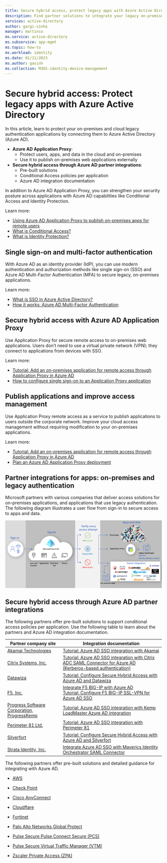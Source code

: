 ```yaml
---
title: Secure hybrid access, protect legacy apps with Azure Active Directory
description: Find partner solutions to integrate your legacy on-premises, public cloud, or private cloud applications with Azure AD.
services: active-directory
author: gargi-sinha
manager: martinco
ms.service: active-directory
ms.subservice: app-mgmt
ms.topic: how-to
ms.workload: identity
ms.date: 01/11/2023
ms.author: gasinh
ms.collection: M365-identity-device-management
---
```

# Secure hybrid access: Protect legacy apps with Azure Active Directory

In this article, learn to protect your on-premises and cloud legacy authentication applications by connecting them to Azure Active Directory (Azure AD).

* **Azure AD Application Proxy**:
  * Protect users, apps, and data in the cloud and on-premises 
  * Use it to publish on-premises web applications externally
* **Secure hybrid access through Azure AD partner integrations**:
  * Pre-built solutions
  * Conditional Access policies per application
  * Azure AD integration documentation

In addition to Azure AD Application Proxy, you can strengthen your security posture across applications with Azure AD capabilities like Conditional Access and Identity Protection. 

Learn more:

* [Using Azure AD Application Proxy to publish on-premises apps for remote users](/articles/active-directory/app-proxy/what-is-application-proxy.md)
* [What is Conditional Access?](/articles/active-directory/conditional-access/overview.md)
* [What is Identity Protection?](/articles/active-directory/identity-protection/overview-identity-protection.md)

## Single sign-on and multi-factor authentication

With Azure AD as an identity provider (IdP), you can use modern authentication and authorization methods like single sign-on (SSO) and Azure AD Multi-Factor Authentication (MFA) to secure legacy, on-premises applications.

Learn more:

* [What is SSO in Azure Active Directory?](/articles/active-directory/manage-apps/what-is-single-sign-on.md)
* [How it works: Azure AD Multi-Factor Authentication](/articles/active-directory/authentication/concept-mfa-howitworks.md)

## Secure hybrid access with Azure AD Application Proxy

Use Application Proxy for secure remote access to on-premises web applications. Users don’t need to use a virtual private network (VPN); they connect to applications from devices with SSO. 

Learn more:

* [Tutorial: Add an on-premises application for remote access through Application Proxy in Azure AD](/articles/active-directory/app-proxy/application-proxy-add-on-premises-application.md)
* [How to configure single sign-on to an Application Proxy application](/articles/active-directory/app-proxy/application-proxy-config-sso-how-to.md)

## Publish applications and improve access management

Use Application Proxy remote access as a service to publish applications to users outside the corporate network. Improve your cloud access management without requiring modification to your on-premises applications.

Learn more:

* [Tutorial: Add an on-premises application for remote access through Application Proxy in Azure AD](/articles/active-directory/app-proxy/application-proxy-add-on-premises-application.md)
* [Plan an Azure AD Application Proxy deployment](/articles/active-directory/app-proxy/application-proxy-deployment-plan.md)

## Partner integrations for apps: on-premises and legacy authentication

Microsoft partners with various companies that deliver access solutions for on-premises applications, and applications that use legacy authentication. The following diagram illustrates a user flow from sign-in to secure access to apps and data.

   ![Diagram of secure hybrid access integrations and Application Proxy providing user access.](./media/secure-hybrid-access/secure-hybrid-access.png)

## Secure hybrid access through Azure AD partner integrations

The following partners offer pre-built solutions to support conditional access policies per application. Use the following table to learn about the partners and Azure AD integration documentation.

|Partner company site|Integration documentation|
|---|---|
|[Akamai Technologies](https://www.akamai.com/)|[Tutorial: Azure AD SSO integration with Akamai](/articles/active-directory/saas-apps/akamai-tutorial.md)|
|[Citrix Systems, Inc.](https://www.citrix.com/)|[Tutorial: Azure AD SSO integration with Citrix ADC SAML Connector for Azure AD (Kerberos-based authentication)](/articles/active-directory/saas-apps/citrix-netscaler-tutorial.md)|
|[Datawiza](https://www.datawiza.com/)|[Tutorial: Configure Secure Hybrid Access with Azure AD and Datawiza](/articles/active-directory/manage-apps/datawiza-with-azure-ad.md)|
|[F5, Inc.](https://www.f5.com/)|[Integrate F5 BIG-IP with Azure AD](/articles/active-directory/manage-apps/f5-aad-integration.md)</br>[Tutorial: Configure F5 BIG-IP SSL-VPN for Azure AD SSO](/articles/active-directory/manage-apps/f5-aad-password-less-vpn.md)|
|[Progress Software Corporation, ProgressKemp](https://support.kemptechnologies.com/hc)|[Tutorial: Azure AD SSO integration with Kemp LoadMaster Azure AD integration](/articles/active-directory/saas-apps/kemp-tutorial.md)|
|[Perimeter 81 Ltd.]()|[Tutorial: Azure AD SSO integration with Perimeter 81](/articles/active-directory/saas-apps/perimeter-81-tutorial.md)|
|[Silverfort](https://www.silverfort.com/)|[Tutorial: Configure Secure Hybrid Access with Azure AD and Silverfort](/articles/active-directory/manage-apps/silverfort-azure-ad-integration.md)|
|[Strata Identity, Inc.](https://www.strata.io/)|[Integrate Azure AD SSO with Maverics Identity Orchestrator SAML Connector](/articles/active-directory/saas-apps/maverics-identity-orchestrator-saml-connector-tutorial.md)|


The following partners offer pre-built solutions and detailed guidance for integrating with Azure AD.

- [AWS](../saas-apps/aws-clientvpn-tutorial.md)

- [Check Point](../saas-apps/check-point-remote-access-vpn-tutorial.md)

- [Cisco AnyConnect](../saas-apps/cisco-anyconnect.md)

- [Cloudflare](../manage-apps/cloudflare-azure-ad-integration.md)

- [Fortinet](../saas-apps/fortigate-ssl-vpn-tutorial.md)

- [Palo Alto Networks Global Protect](../saas-apps/paloaltoadmin-tutorial.md)

- [Pulse Secure Pulse Connect Secure (PCS)](../saas-apps/pulse-secure-pcs-tutorial.md)

- [Pulse Secure Virtual Traffic Manager (VTM)](../saas-apps/pulse-secure-virtual-traffic-manager-tutorial.md)

- [Zscaler Private Access (ZPA)](../saas-apps/zscalerprivateaccess-tutorial.md)

